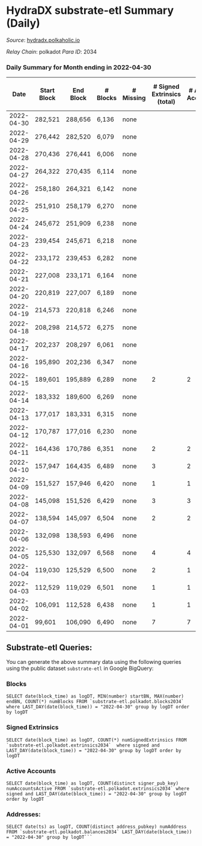 # HydraDX substrate-etl Summary (Daily)

_Source_: [hydradx.polkaholic.io](https://hydradx.polkaholic.io)

*Relay Chain*: polkadot
*Para ID*: 2034



### Daily Summary for Month ending in 2022-04-30


| Date | Start Block | End Block | # Blocks | # Missing | # Signed Extrinsics (total) | # Active Accounts | # Addresses with Balances | # Events | # Transfers | # XCM Transfers In | # XCM Transfers Out |
| ---- | ----------- | --------- | -------- | --------- | --------------------------- | ----------------- | ------------------------- | -------- | ----------- | ------------------ | ------------------- |
| 2022-04-30 | 282,521 | 288,656 | 6,136 | none  |  |  | 32 | 12,277 |   |   |   |
| 2022-04-29 | 276,442 | 282,520 | 6,079 | none  |  |  | 32 | 12,166 |   |   |   |
| 2022-04-28 | 270,436 | 276,441 | 6,006 | none  |  |  | 32 | 12,017 |   |   |   |
| 2022-04-27 | 264,322 | 270,435 | 6,114 | none  |  |  | 32 | 12,233 |   |   |   |
| 2022-04-26 | 258,180 | 264,321 | 6,142 | none  |  |  | 32 | 12,292 |   |   |   |
| 2022-04-25 | 251,910 | 258,179 | 6,270 | none  |  |  | 32 | 12,546 |   |   |   |
| 2022-04-24 | 245,672 | 251,909 | 6,238 | none  |  |  | 32 | 12,481 |   |   |   |
| 2022-04-23 | 239,454 | 245,671 | 6,218 | none  |  |  | 32 | 12,441 |   |   |   |
| 2022-04-22 | 233,172 | 239,453 | 6,282 | none  |  |  | 32 | 12,572 |   |   |   |
| 2022-04-21 | 227,008 | 233,171 | 6,164 | none  |  |  | 32 | 12,333 |   |   |   |
| 2022-04-20 | 220,819 | 227,007 | 6,189 | none  |  |  | 32 | 12,383 |   |   |   |
| 2022-04-19 | 214,573 | 220,818 | 6,246 | none  |  |  | 32 | 12,501 |   |   |   |
| 2022-04-18 | 208,298 | 214,572 | 6,275 | none  |  |  | 32 | 12,555 |   |   |   |
| 2022-04-17 | 202,237 | 208,297 | 6,061 | none  |  |  |  | 12,127 |   |   |   |
| 2022-04-16 | 195,890 | 202,236 | 6,347 | none  |  |  | 32 | 12,699 |   |   |   |
| 2022-04-15 | 189,601 | 195,889 | 6,289 | none  | 2 | 2 | 32 | 12,597 | 1  |   |   |
| 2022-04-14 | 183,332 | 189,600 | 6,269 | none  |  |  | 31 | 12,544 |   |   |   |
| 2022-04-13 | 177,017 | 183,331 | 6,315 | none  |  |  | 31 | 12,635 |   |   |   |
| 2022-04-12 | 170,787 | 177,016 | 6,230 | none  |  |  | 31 | 12,468 |   |   |   |
| 2022-04-11 | 164,436 | 170,786 | 6,351 | none  | 2 | 2 | 31 | 12,716 |   |   |   |
| 2022-04-10 | 157,947 | 164,435 | 6,489 | none  | 3 | 2 | 31 | 13,000 | 2  |   |   |
| 2022-04-09 | 151,527 | 157,946 | 6,420 | none  | 1 | 1 | 30 | 12,849 |   |   |   |
| 2022-04-08 | 145,098 | 151,526 | 6,429 | none  | 3 | 3 | 30 | 12,882 | 1  |   |   |
| 2022-04-07 | 138,594 | 145,097 | 6,504 | none  | 2 | 2 | 29 | 13,021 |   |   |   |
| 2022-04-06 | 132,098 | 138,593 | 6,496 | none  |  |  | 29 | 12,997 |   |   |   |
| 2022-04-05 | 125,530 | 132,097 | 6,568 | none  | 4 | 4 | 29 | 13,161 |   |   |   |
| 2022-04-04 | 119,030 | 125,529 | 6,500 | none  | 2 | 1 | 29 | 13,013 |   |   |   |
| 2022-04-03 | 112,529 | 119,029 | 6,501 | none  | 1 | 1 | 29 | 13,012 |   |   |   |
| 2022-04-02 | 106,091 | 112,528 | 6,438 | none  | 1 | 1 | 29 | 12,888 |   |   |   |
| 2022-04-01 | 99,601 | 106,090 | 6,490 | none  | 7 | 7 |  | 13,020 | 2  |   |   |

## Substrate-etl Queries:
You can generate the above summary data using the following queries using the public dataset `substrate-etl` in Google BigQuery:


### Blocks
```
SELECT date(block_time) as logDT, MIN(number) startBN, MAX(number) endBN, COUNT(*) numBlocks FROM `substrate-etl.polkadot.blocks2034`  where LAST_DAY(date(block_time)) = "2022-04-30" group by logDT order by logDT
```


### Signed Extrinsics
```
SELECT date(block_time) as logDT, COUNT(*) numSignedExtrinsics FROM `substrate-etl.polkadot.extrinsics2034`  where signed and LAST_DAY(date(block_time)) = "2022-04-30" group by logDT order by logDT
```


### Active Accounts
```
SELECT date(block_time) as logDT, COUNT(distinct signer_pub_key) numAccountsActive FROM `substrate-etl.polkadot.extrinsics2034` where signed and LAST_DAY(date(block_time)) = "2022-04-30" group by logDT order by logDT
```


### Addresses:
```
SELECT date(ts) as logDT, COUNT(distinct address_pubkey) numAddress FROM `substrate-etl.polkadot.balances2034` LAST_DAY(date(block_time)) = "2022-04-30" group by logDT```

